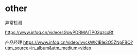 # other
异常检测

https://www.infoq.cn/video/sGxwPDRMAlTP03gzcxRf

产品经理
https://www.infoq.cn/video/lvvckWK1BIe3O5ZNpFBO?utm_source=in_album&utm_medium=video
